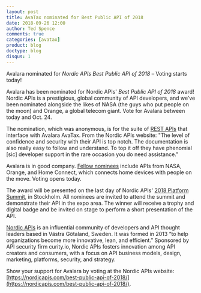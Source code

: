 ```yaml
---
layout: post
title: AvaTax nominated for Best Public API of 2018
date: 2018-09-26 12:00
author: Ted Spence
comments: true
categories: [avatax]
product: blog
doctype: blog
disqus: 1
---
```


Avalara nominated for *Nordic APIs Best Public API of 2018* – Voting starts today!

Avalara has been nominated for Nordic APIs' *Best Public API of 2018* award! Nordic APIs is a prestigious, global community of API developers, and we’ve been nominated alongside the likes of NASA (the guys who put people on the moon) and Orange, a global telecom giant. Vote for Avalara between today and Oct. 24.

The nomination, which was anonymous, is for the suite of [REST APIs](/api-reference/avatax/rest/v2/) that interface with Avalara AvaTax. From the Nordic APIs website: "The level of confidence and security with their API is top notch. The documentation is also really easy to follow and understand. To top it off they have phenomial [sic] developer support in the rare occasion you do need assistance."

Avalara is in good company. [Fellow nominees](https://nordicapis.com/best-public-api-of-2018/) include APIs from NASA, Orange, and Home Connect, which connects home devices with people on the move. Voting opens today.

The award will be presented on the last day of Nordic APIs' [2018 Platform Summit](https://nordicapis.com/events/the-2018-platform-summit/), in Stockholm. All nominees are invited to attend the summit and demonstrate their API in the expo area. The winner will receive a trophy and digital badge and be invited on stage to perform a short presentation of the API. 

[Nordic APIs](https://nordicapis.com/about/nordic-apis/) is an influential community of developers and API thought leaders based in Västra Götaland, Sweden. It was formed in 2013 “to help organizations become more innovative, lean, and efficient.” Sponsored by API security firm curity.io, Nordic APIs fosters innovation among API creators and consumers, with a focus on API business models, design, marketing, platforms, security, and strategy.

Show your support for Avalara by voting at the Nordic APIs website: [https://nordicapis.com/best-public-api-of-2018/](https://nordicapis.com/best-public-api-of-2018/).






